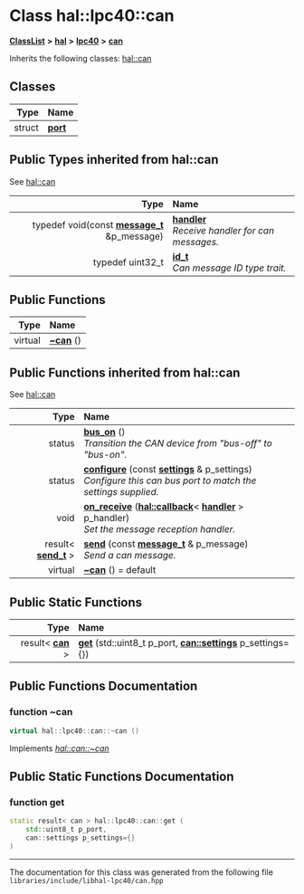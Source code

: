 

# Class hal::lpc40::can



[**ClassList**](annotated.md) **>** [**hal**](namespacehal.md) **>** [**lpc40**](namespacehal_1_1lpc40.md) **>** [**can**](classhal_1_1lpc40_1_1can.md)








Inherits the following classes: [hal::can](classhal_1_1can.md)












## Classes

| Type | Name |
| ---: | :--- |
| struct | [**port**](structhal_1_1lpc40_1_1can_1_1port.md) <br> |




## Public Types inherited from hal::can

See [hal::can](classhal_1_1can.md)

| Type | Name |
| ---: | :--- |
| typedef void(const [**message\_t**](structhal_1_1can_1_1message__t.md) &p\_message) | [**handler**](#typedef-handler)  <br>_Receive handler for can messages._  |
| typedef uint32\_t | [**id\_t**](#typedef-id_t)  <br>_Can message ID type trait._  |






































## Public Functions

| Type | Name |
| ---: | :--- |
| virtual  | [**~can**](#function-can) () <br> |


## Public Functions inherited from hal::can

See [hal::can](classhal_1_1can.md)

| Type | Name |
| ---: | :--- |
|  status | [**bus\_on**](#function-bus_on) () <br>_Transition the CAN device from "bus-off" to "bus-on"._  |
|  status | [**configure**](#function-configure) (const [**settings**](structhal_1_1can_1_1settings.md) & p\_settings) <br>_Configure this can bus port to match the settings supplied._  |
|  void | [**on\_receive**](#function-on_receive) ([**hal::callback**](namespacehal.md#typedef-callback)&lt; [**handler**](classhal_1_1can.md#typedef-handler) &gt; p\_handler) <br>_Set the message reception handler._  |
|  result&lt; [**send\_t**](structhal_1_1can_1_1send__t.md) &gt; | [**send**](#function-send) (const [**message\_t**](structhal_1_1can_1_1message__t.md) & p\_message) <br>_Send a can message._  |
| virtual  | [**~can**](#function-can) () = default<br> |


## Public Static Functions

| Type | Name |
| ---: | :--- |
|  result&lt; [**can**](classhal_1_1lpc40_1_1can.md) &gt; | [**get**](#function-get) (std::uint8\_t p\_port, [**can::settings**](structhal_1_1can_1_1settings.md) p\_settings={}) <br> |




















































## Public Functions Documentation




### function ~can 

```C++
virtual hal::lpc40::can::~can () 
```



Implements [*hal::can::~can*](classhal_1_1can.md#function-can)

## Public Static Functions Documentation




### function get 

```C++
static result< can > hal::lpc40::can::get (
    std::uint8_t p_port,
    can::settings p_settings={}
) 
```




------------------------------
The documentation for this class was generated from the following file `libraries/include/libhal-lpc40/can.hpp`

